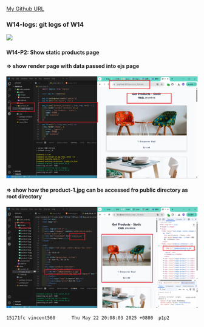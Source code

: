 [My Github URL](https://github.com/vincent560/1132_1N_demo_36.git)

### W14-logs: git logs of W14
 
![](w14-logs.png)

#### W14-P2: Show static products page
 
#### => show render page with data passed into ejs page
 
![](w14-p2-1.png)
 
#### => show how the product-1.jpg can be accessed fro public directory as root directory
 
![](w14-p2-2.png)

````
15171fc vincent560      Thu May 22 20:08:03 2025 +0800  p1p2
````
